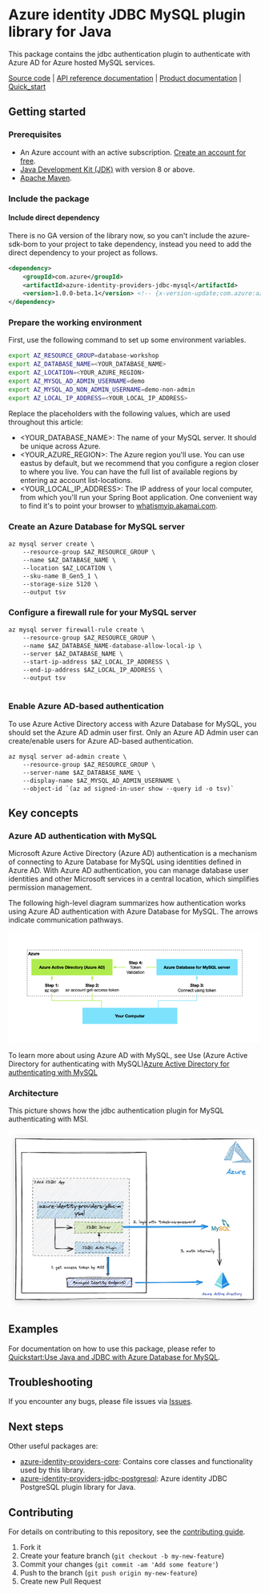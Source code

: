 # Azure identity JDBC MySQL plugin library for Java

This package contains the jdbc authentication plugin to authenticate with Azure AD for Azure hosted MySQL services.


[Source code][source] | [API reference documentation][docs] | [Product documentation][product_docs] | [Quick_start][quick_start]

## Getting started

### Prerequisites

- An Azure account with an active subscription. [Create an account for free](https://azure.microsoft.com/free/?WT.mc_id=A261C142F).
- [Java Development Kit (JDK)][jdk] with version 8 or above.
- [Apache Maven](https://maven.apache.org/download.cgi).


### Include the package

#### Include direct dependency
There is no GA version of the library now, so you can't include the azure-sdk-bom to your project to take dependency,
instead you need to add the direct dependency to your project as follows.

[//]: # ({x-version-update-start;com.azure:azure-identity-providers-jdbc-mysql;current})
```xml
<dependency>
    <groupId>com.azure</groupId>
    <artifactId>azure-identity-providers-jdbc-mysql</artifactId>
    <version>1.0.0-beta.1</version> <!-- {x-version-update;com.azure:azure-identity-providers-jdbc-mysql;current} -->
</dependency>
```
[//]: # ({x-version-update-end})

### Prepare the working environment
First, use the following command to set up some environment variables.
```bash
export AZ_RESOURCE_GROUP=database-workshop
export AZ_DATABASE_NAME=<YOUR_DATABASE_NAME>
export AZ_LOCATION=<YOUR_AZURE_REGION>
export AZ_MYSQL_AD_ADMIN_USERNAME=demo
export AZ_MYSQL_AD_NON_ADMIN_USERNAME=demo-non-admin
export AZ_LOCAL_IP_ADDRESS=<YOUR_LOCAL_IP_ADDRESS>
```

Replace the placeholders with the following values, which are used throughout this article:

- <YOUR_DATABASE_NAME>: The name of your MySQL server. It should be unique across Azure.
- <YOUR_AZURE_REGION>: The Azure region you'll use. You can use eastus by default, but we recommend that you configure a region closer to where you live. You can have the full list of available regions by entering az account list-locations.
- <YOUR_LOCAL_IP_ADDRESS>: The IP address of your local computer, from which you'll run your Spring Boot application. One convenient way to find it's to point your browser to [whatismyip.akamai.com][whatismyip.akamai.com].

### Create an Azure Database for MySQL server

```Azure CLI
az mysql server create \
    --resource-group $AZ_RESOURCE_GROUP \
    --name $AZ_DATABASE_NAME \
    --location $AZ_LOCATION \
    --sku-name B_Gen5_1 \
    --storage-size 5120 \
    --output tsv
```
### Configure a firewall rule for your MySQL server

```Azure CLI
az mysql server firewall-rule create \
    --resource-group $AZ_RESOURCE_GROUP \
    --name $AZ_DATABASE_NAME-database-allow-local-ip \
    --server $AZ_DATABASE_NAME \
    --start-ip-address $AZ_LOCAL_IP_ADDRESS \
    --end-ip-address $AZ_LOCAL_IP_ADDRESS \
    --output tsv
   
```

### Enable Azure AD-based authentication
To use Azure Active Directory access with Azure Database for MySQL, you should set the Azure AD admin user first. Only an Azure AD Admin user can create/enable users for Azure AD-based authentication.

```Azure CLI
az mysql server ad-admin create \
    --resource-group $AZ_RESOURCE_GROUP \
    --server-name $AZ_DATABASE_NAME \
    --display-name $AZ_MYSQL_AD_ADMIN_USERNAME \
    --object-id `(az ad signed-in-user show --query id -o tsv)`
```

## Key concepts

### Azure AD authentication with MySQL
Microsoft Azure Active Directory (Azure AD) authentication is a mechanism of connecting to Azure Database for MySQL using identities defined in Azure AD. With Azure AD authentication, you can manage database user identities and other Microsoft services in a central location, which simplifies permission management.

The following high-level diagram summarizes how authentication works using Azure AD authentication with Azure Database for MySQL. The arrows indicate communication pathways.

![mysql-architecture.png](img/mysql-architecture.png)

To learn more about using Azure AD with MySQL, see Use (Azure Active Directory for authenticating with MySQL)[Azure Active Directory for authenticating with MySQL]

### Architecture
This picture shows how the jdbc authentication plugin for MySQL authenticating with MSI.

![mysql_design.png](img/mysql_design.png)

## Examples
For documentation on how to use this package, please refer to [Quickstart:Use Java and JDBC with Azure Database for MySQL](https://aka.ms/quickstart-jdbc-mysql).

## Troubleshooting
If you encounter any bugs, please file issues via [Issues](https://github.com/Azure/azure-sdk-for-java/issues).

## Next steps
Other useful packages are:
* [azure-identity-providers-core][azure-identity-providers-core]: Contains core classes and functionality used by this library.
* [azure-identity-providers-jdbc-postgresql][azure-identity-providers-jdbc-postgresql]:  Azure identity JDBC PostgreSQL plugin library for Java.

## Contributing

For details on contributing to this repository, see the [contributing guide](https://github.com/Azure/azure-sdk-for-java/blob/main/CONTRIBUTING.md).

1. Fork it
1. Create your feature branch (`git checkout -b my-new-feature`)
1. Commit your changes (`git commit -am 'Add some feature'`)
1. Push to the branch (`git push origin my-new-feature`)
1. Create new Pull Request


<!-- LINKS -->
[jdk]: https://docs.microsoft.com/java/azure/jdk/
[azure_subscription]: https://azure.microsoft.com/free/
[azure-identity-providers-jdbc-postgresql]: https://github.com/Azure/azure-sdk-for-java/blob/c04bd10d2bc9a49b18c63ec91a1c0e64043f21bf/sdk/jdbc/azure-identity-providers-jdbc-postgresql
[azure-identity-providers-core]: https://github.com/Azure/azure-sdk-for-java/blob/c04bd10d2bc9a49b18c63ec91a1c0e64043f21bf/sdk/jdbc/azure-identity-providers-core
[source]: https://github.com/Azure/azure-sdk-for-java/blob/c04bd10d2bc9a49b18c63ec91a1c0e64043f21bf/sdk/jdbc/azure-identity-providers-jdbc-mysql
[docs]: https://azure.github.io/azure-sdk-for-java/
[product_docs]: https://docs.microsoft.com/azure/mysql/single-server/overview
[quick_start]: https://aka.ms/passwordless/quickstart-mysql
[Azure Active Directory for authenticating with MySQL]:https://docs.microsoft.com/azure/mysql/single-server/concepts-azure-ad-authentication
[whatismyip.akamai.com]: http://whatismyip.akamai.com/
